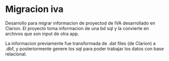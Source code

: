 # Migracion iva

Desarrollo para migrar informacion de proyectod de IVA desarrollado en Clarion.
El proyecto toma informacion de una bd sql y la convierte en archivos que son input de otra app. 

La informacion previamente fue transformada de .dat files (de Clarion) a .dbf, y posteriormente genere los sql para poder trabajar los datos con base relacional.

